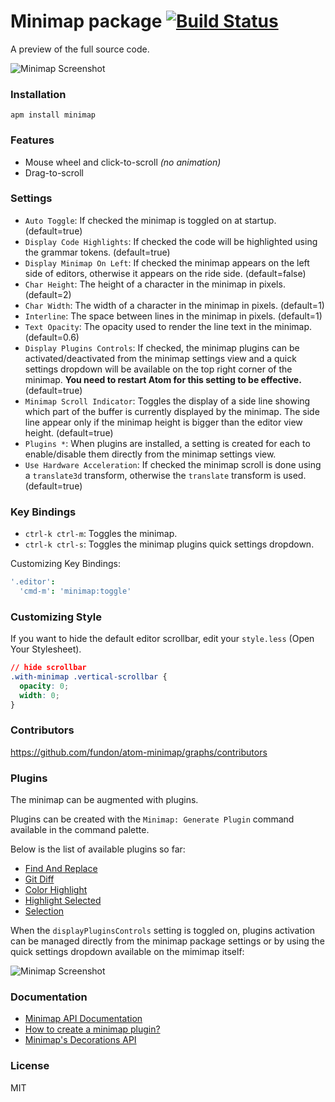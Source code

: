 # Minimap package [![Build Status](https://travis-ci.org/fundon/atom-minimap.svg?branch=master)](https://travis-ci.org/fundon/atom-minimap)

A preview of the full source code.

![Minimap Screenshot](https://github.com/fundon/atom-minimap/blob/master/screenshot.png?raw=true)

### Installation

```
apm install minimap
```

### Features

* Mouse wheel and click-to-scroll _(no animation)_
* Drag-to-scroll

### Settings

* `Auto Toggle`: If checked the minimap is toggled on at startup. (default=true)
* `Display Code Highlights`: If checked the code will be highlighted using the grammar tokens. (default=true)
* `Display Minimap On Left`: If checked the minimap appears on the left side of editors, otherwise it appears on the ride side. (default=false)
* `Char Height`: The height of a character in the minimap in pixels. (default=2)
* `Char Width`: The width of a character in the minimap in pixels. (default=1)
* `Interline`: The space between lines in the minimap in pixels. (default=1)
* `Text Opacity`: The opacity used to render the line text in the minimap. (default=0.6)
* `Display Plugins Controls`: If checked, the minimap plugins can be activated/deactivated from the minimap settings view and a quick settings dropdown will be available on the top right corner of the minimap. **You need to restart Atom for this setting to be effective.** (default=true)
* `Minimap Scroll Indicator`: Toggles the display of a side line showing which part of the buffer is currently displayed by the minimap. The side line appear only if the minimap height is bigger than the editor view height. (default=true)
* `Plugins *`: When plugins are installed, a setting is created for each to enable/disable them directly from the minimap settings view.
* `Use Hardware Acceleration`: If checked the minimap scroll is done using a `translate3d` transform, otherwise the `translate` transform is used. (default=true)

### Key Bindings

* `ctrl-k ctrl-m`: Toggles the minimap.
* `ctrl-k ctrl-s`: Toggles the minimap plugins quick settings dropdown.

Customizing Key Bindings:

```cson
'.editor':
  'cmd-m': 'minimap:toggle'
```

### Customizing Style

If you want to hide the default editor scrollbar, edit your `style.less` (Open Your Stylesheet).

```css
// hide scrollbar
.with-minimap .vertical-scrollbar {
  opacity: 0;
  width: 0;
}
```

### Contributors

https://github.com/fundon/atom-minimap/graphs/contributors

### Plugins

The minimap can be augmented with plugins.

Plugins can be created with the `Minimap: Generate Plugin` command available in the command palette.

Below is the list of available plugins so far:

  * [Find And Replace](https://atom.io/packages/minimap-find-and-replace)
  * [Git Diff](https://atom.io/packages/minimap-git-diff)
  * [Color Highlight](https://atom.io/packages/minimap-color-highlight)
  * [Highlight Selected](https://atom.io/packages/minimap-highlight-selected)
  * [Selection](https://atom.io/packages/minimap-selection)

When the `displayPluginsControls` setting is toggled on, plugins activation can be managed directly from the minimap package settings or by using the quick settings dropdown available on the mimimap itself:

![Minimap Screenshot](https://github.com/fundon/atom-minimap/blob/master/plugins-list.gif?raw=true)

### Documentation

* [Minimap API Documentation](http://abe33.github.io/atom-minimap/)
* [How to create a minimap plugin?](http://abe33.github.io/atom-minimap/docs/Plugins.md.html)
* [Minimap's Decorations API](http://abe33.github.io/atom-minimap/docs/Decorations.md.html)

### License

MIT
